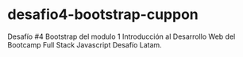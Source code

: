 # desafio4-bootstrap-cuppon
Desafío #4 Bootstrap del modulo 1 Introducción al Desarrollo Web del Bootcamp Full Stack Javascript Desafío Latam.
